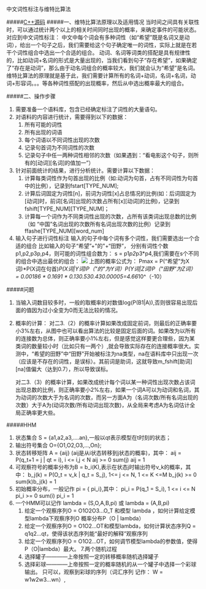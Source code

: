 中文词性标注与维特比算法

#####[C++源码][0]
#####一、维特比算法原理以及适用情况
当时间之间具有关联性时，可以通过统计两个以上的相关时间同时出现的概率，来确定事件的可能状态。
对应到中文词性标注： 
中文中每个词会有多种词性（如“希望”既是名词又是动词），给出一个句子之后，我们需要给这个句子确定唯一的词性，实际上就是在若干个词性组合中选出一个合适的组合。
动词、名词等词类的搭配是具有规律性的，比如动词+名词的形式是大量出现的，当我们看到句子“存在希望”，如果确定了“存在是动词”，那么由于动名词组合的概率较大，我们就会认为“希望”是名词。
维特比算法的原理就是基于此，我们需要计算所有的名词+动词，名词+名词，动词+形容词。。。等各种词性搭配的出现概率，然后从中选出概率最大的组合。

#####二、操作步骤
1. 需要准备一个语料库，包含已经确定标注了词性的大量语句。
2. 对语料的内容进行统计，需要得到以下的数据：
   1. 所有可能的词性
   2. 所有出现的词语
   3. 每个词语以不同词性出现的次数
   4. 记录句首词为不同词性的次数
   5. 记录句子中任一两种词性相邻的次数（如果遇到：“看电影这个句子，则所有的[动词][名词]的值加一”）
3. 针对前面统计的结果，进行分析统计。需要计算以下数据：
   1. 计算每类词性作为句首出现的比例（如:动词为句首，占有不同词性为句首中的比例），记录到fstart[TYPE_NUM];
   2. 计算后词固定为词性[n]，前词为词性[x]占总情况的比例(如：后词固定为[动词]时，前词[名词]出现的次数占所有[x][动词]的比例)，记录到fshift[TYPE_NUM][TYPE_NUM]；
   3. 计算每一个词作为不同类词性出现的次数，占所有该类词出现总数的比例（如 “中国”名词出现的次数所有名词出现次数的比例）记录到ffashe[TYPE_NUM][word_num]
4. 输入句子进行词性标注
输入的句子中每个词有多个词性，我们需要选出一个合适的组合
比如输入的句子“希望”+"的"+“田野”，
分别有词性个数 p1,p2,p3p,p4，则可能的词性组合数为： s = p1*p2*p3*p4,我们需要在s个不同的组合中选出最优的组合：
![][1]
上图的概率公式为：
Pmax = P(“希望”为X词)*P(X词在句首)*P(X词|Y词)*P（"的"为Y词）*P(Y词|Z词)*P（“田野”为Z词） = 0.00186 * 0.1691 * 0.13*0.53*0.43*0.00005=4.66*10^（-10）

#####问题
1. 当输入词数目较多时，一般的取概率的对数值log(P(B1|A)),否则很容易出现后面的值因为过小全变为0而无法比较的情况。
2. 概率的计算：
   对二3.（2）的概率计算如果改成固定前词，则最后的正确率要小3%左右，从图中也可以看出算法的比较是固定后面的词。如果改为以所有的连接数为总体，则正确率要小1%左右，但是感觉这样要更合理些，因为某类词的数量较小时（比如只有一两个）,就会导致实际存在的连接概率很大。实测中，“希望的田野”中“田野”开始被标注为na类型，na在语料库中只出现一次（应该是不存在的词性，是误标）。其前词是助词，这就导致m_fshift[助词][na]值偏大（达到0.7），所以导致误标。
   
   对二3.（3）的概率计算，如果改成统计每个词以某一种词性出现次数占该词出现总数的比例，则正确率要小2%左右，如果一个词A可以为动词和名词，其为动词的次数大于为名词的次数，而另一方面A为（名词次数/所有名词出现的次数）大于A为(动词次数/所有动词出现次数)，从全局来考虑A为名词估计全局正确率更大些。
   
   
#####HHM
1. 状态集合 S = {a1,a2,a3,....an},一般以qt表示模型在t时刻的状态；
2. 输出符号集合 O={O1,O2,O3,...,On};
3. 状态转移矩阵 A = {aij} (aij是从i状态转移到j状态的概率)，其中：
    aij = P(q_t+1 = j | qt = i), i <= i,j < N aij >= 0 sum(j) aij = 1
4. 可观察符号的概率分布为B = b_i(K),表示在状态j时输出符号v_k的概率，其中：
	b_j(k) = P(O_t = v_k | q_t = S_j), 1<= j <= N, 1 <= K <=M  b_j(k) >= 0 sum(k)b_j(k) = 1
5. 初始概率分布，一般记作 pi = { pi_i},其中：
	pi_i = P(q_1 = S_i), 1 <= i <= N pi_i >= 0  sum(i) pi_i = 1
6. 一个HMM可以记作 lambda = (S,O,A,B,pi) 或 lambda = (A,B,pi)
   1. 给定一个观察序列O = O1O2O3...O_T 和模型 lambda ，如何计算给定模型lambda下观察序列O 概率分布P（O | lambda）
   2. 给定一个观察序列O = O1O2...OT和模型lambda，如何计算状态序列Q = q1q2...qt，使得该状态序列能“最好的解释”观察序列
   3. 给定一个观察序列O = O1O2...OT，如何调节模型lambda的参数值，使得P（O|lambda）最大。
7.两个随机过程
   1. 选择罐子————上帝按照一定的转移概率随机选择罐子
   2. 选择彩球————上帝按照一定的概率随机的从一个罐子中选择一个彩球输出。
  只可以，观察到彩球的序列（词汇序列 记作： W = w1w2w3...wn）,




















[0]:http://files.cnblogs.com/bottlebox/HmmPos.zip
[1]:http://images.cnblogs.com/cnblogs_com/bottlebox/201111/201111210030537791.jpg


